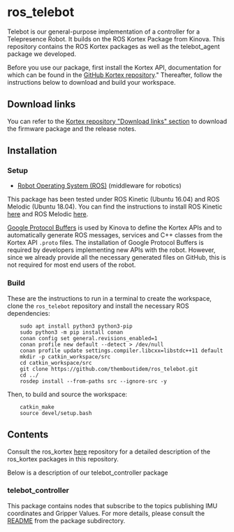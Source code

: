 # ros_telebot
Telebot is our general-purpose implementation of a controller for a Telepresence Robot. It builds on the ROS Kortex Package from Kinova. This repository contains the ROS Kortex packages as well as the telebot_agent package we developed. 

Before you use our package, first install the Kortex API, documentation for which can be found in the [GitHub Kortex repository](https://github.com/Kinovarobotics/kortex)." Thereafter, follow the instructions below to download and build your workspace.  

## Download links

You can refer to the [Kortex repository "Download links" section](https://github.com/Kinovarobotics/kortex#download-links) to download the firmware package and the release notes.

## Installation

### Setup

- [Robot Operating System (ROS)](http://wiki.ros.org) (middleware for robotics)

This package has been tested under ROS Kinetic (Ubuntu 16.04) and ROS Melodic (Ubuntu 18.04).
You can find the instructions to install ROS Kinetic [here](http://wiki.ros.org/kinetic/Installation/Ubuntu) and ROS Melodic [here](http://wiki.ros.org/melodic/Installation/Ubuntu).

[Google Protocol Buffers](https://developers.google.com/protocol-buffers/) is used by Kinova to define the Kortex APIs and to automatically generate ROS messages, services and C++ classes from the Kortex API `.proto` files. The installation of Google Protocol Buffers is required by developers implementing new APIs with the robot. However, since we already provide all the necessary generated files on GitHub, this is not required for most end users of the robot.

### Build

These are the instructions to run in a terminal to create the workspace, clone the `ros_telebot` repository and install the necessary ROS dependencies:

        sudo apt install python3 python3-pip
        sudo python3 -m pip install conan
        conan config set general.revisions_enabled=1
        conan profile new default --detect > /dev/null
        conan profile update settings.compiler.libcxx=libstdc++11 default
        mkdir -p catkin_workspace/src
        cd catkin_workspace/src
        git clone https://github.com/themboutidem/ros_telebot.git
        cd ../
        rosdep install --from-paths src --ignore-src -y

Then, to build and source the workspace:

        catkin_make
        source devel/setup.bash

## Contents

Consult the ros_kortex [here](https://github.com/Kinovarobotics/ros_kortex) repository for a detailed description of the ros_kortex packages in this repository.

Below is a description of our telebot_controller package

### telebot_controller
This package contains nodes that subscribe to the topics publishing IMU coordinates and Gripper Values. For more details, please consult the [README](telebot_controller/readme.md) from the package subdirectory.
